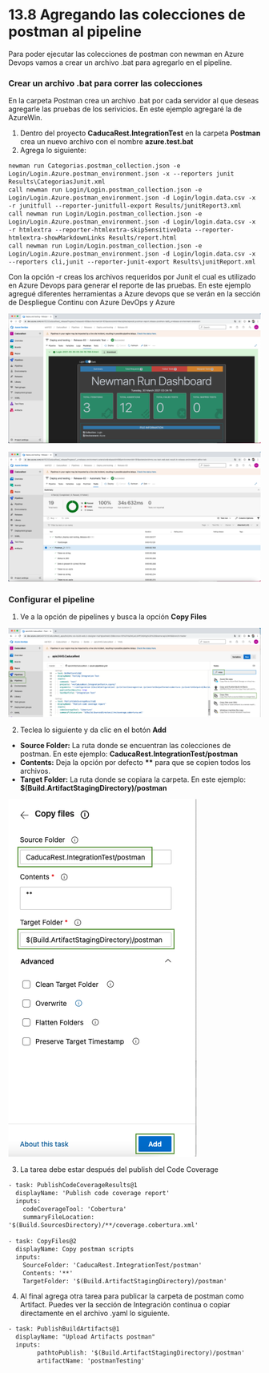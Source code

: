 # 13.8 Agregando las colecciones de postman al pipeline

Para poder ejecutar las colecciones de postman con newman en Azure Devops vamos a crear un archivo .bat para agregarlo en el pipeline.

### Crear un archivo .bat para correr las colecciones

En la carpeta Postman crea un archivo .bat por cada servidor al que deseas agregarle las pruebas de los serivicios. En este ejemplo agregaré la de AzureWin.

1. Dentro del proyecto **CaducaRest.IntegrationTest** en la carpeta **Postman** crea un nuevo archivo con el nombre **azure.test.bat**
2. Agrega lo siguiente:

```text
newman run Categorias.postman_collection.json -e Login/Login.Azure.postman_environment.json -x --reporters junit Results\CategoriasJunit.xml
call newman run Login/Login.postman_collection.json -e Login/Login.Azure.postman_environment.json -d Login/login.data.csv -x -r junitfull --reporter-junitfull-export Results/junitReport3.xml 
call newman run Login/Login.postman_collection.json -e Login/Login.Azure.postman_environment.json -d Login/login.data.csv -x -r htmlextra --reporter-htmlextra-skipSensitiveData --reporter-htmlextra-showMarkdownLinks Results/report.html
call newman run Login/Login.postman_collection.json -e Login/Login.Azure.postman_environment.json -d Login/login.data.csv -x --reporters cli,junit --reporter-junit-export Results\junitReport.xml 
```

Con la opción -r creas los archivos requeridos por Junit el cual es utilizado en Azure Devops para generar el reporte de las pruebas. En este ejemplo agregué diferentes herramientas a Azure devops que se verán en la sección de Despliegue Continu con Azure DevOps y Azure

![](../.gitbook/assets/image%20%28554%29.png)

![](../.gitbook/assets/image%20%28590%29.png)

### Configurar el pipeline

1. Ve a la opción de pipelines y busca la opción **Copy Files** 

![](../.gitbook/assets/image%20%28593%29.png)

2. Teclea lo siguiente y da clic en el botón **Add**

* **Source Folder:** La ruta donde se encuentran las colecciones de postman. En este ejemplo: **CaducaRest.IntegrationTest/postman**
* **Contents:** Deja la opción por defecto **\*\*** para que se copien todos los archivos.
* **Target Folder:** La ruta donde se copiara la carpeta. En este ejemplo: **$\(Build.ArtifactStagingDirectory\)/postman**

![](../.gitbook/assets/image%20%28591%29.png)

3. La tarea debe estar después del publish del Code Coverage

```text
- task: PublishCodeCoverageResults@1
  displayName: 'Publish code coverage report'
  inputs:
    codeCoverageTool: 'Cobertura'
    summaryFileLocation: '$(Build.SourcesDirectory)/**/coverage.cobertura.xml'

- task: CopyFiles@2
  displayName: Copy postman scripts
  inputs:
    SourceFolder: 'CaducaRest.IntegrationTest/postman'
    Contents: '**'
    TargetFolder: '$(Build.ArtifactStagingDirectory)/postman'

```

4. Al final agrega otra tarea para publicar la carpeta de postman como Artifact. Puedes ver la sección de Integración continua o copiar directamente en el archivo .yaml lo siguiente.

```text
- task: PublishBuildArtifacts@1
  displayName: "Upload Artifacts postman"
  inputs:
        pathtoPublish: '$(Build.ArtifactStagingDirectory)/postman' 
        artifactName: 'postmanTesting' 
```

